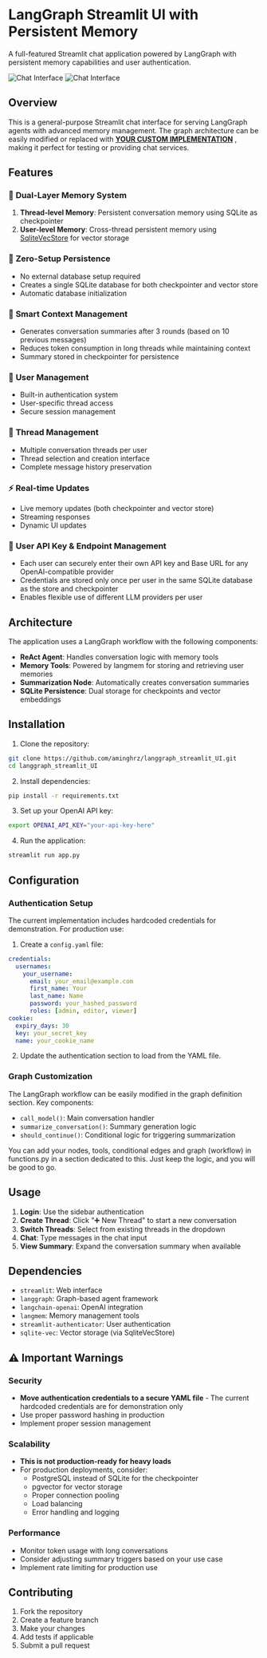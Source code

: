 # LangGraph Streamlit UI with Persistent Memory

A full-featured Streamlit chat application powered by LangGraph with persistent memory capabilities and user authentication.

![Chat Interface](/img/1.png)
![Chat Interface](/img/2.png)

## Overview

This is a general-purpose Streamlit chat interface for serving LangGraph agents with advanced memory management. The graph architecture can be easily modified or replaced with <ins>**YOUR CUSTOM IMPLEMENTATION**</ins> , making it perfect for testing or providing chat services.

## Features

### 🧠 **Dual-Layer Memory System**
1. **Thread-level Memory**: Persistent conversation memory using SQLite as checkpointer
2. **User-level Memory**: Cross-thread persistent memory using [SqliteVecStore](https://github.com/aminghrz/langmem-sqlite-vec) for vector storage

### 💾 **Zero-Setup Persistence**
- No external database setup required
- Creates a single SQLite database for both checkpointer and vector store
- Automatic database initialization

### 🔄 **Smart Context Management**
- Generates conversation summaries after 3 rounds (based on 10 previous messages)
- Reduces token consumption in long threads while maintaining context
- Summary stored in checkpointer for persistence

### 🔐 **User Management**
- Built-in authentication system
- User-specific thread access
- Secure session management

### 💬 **Thread Management**
- Multiple conversation threads per user
- Thread selection and creation interface
- Complete message history preservation

### ⚡ **Real-time Updates**
- Live memory updates (both checkpointer and vector store)
- Streaming responses
- Dynamic UI updates

### 🔑 **User API Key & Endpoint Management**
- Each user can securely enter their own API key and Base URL for any OpenAI-compatible provider
- Credentials are stored only once per user in the same SQLite database as the store and checkpointer
- Enables flexible use of different LLM providers per user


## Architecture

The application uses a LangGraph workflow with the following components:

- **ReAct Agent**: Handles conversation logic with memory tools
- **Memory Tools**: Powered by langmem for storing and retrieving user memories
- **Summarization Node**: Automatically creates conversation summaries
- **SQLite Persistence**: Dual storage for checkpoints and vector embeddings

## Installation

1. Clone the repository:
```bash
git clone https://github.com/aminghrz/langgraph_streamlit_UI.git
cd langgraph_streamlit_UI
```

2. Install dependencies:
```bash
pip install -r requirements.txt
```

3. Set up your OpenAI API key:
```bash
export OPENAI_API_KEY="your-api-key-here"
```

4. Run the application:
```bash
streamlit run app.py
```

## Configuration

### Authentication Setup
The current implementation includes hardcoded credentials for demonstration. For production use:

1. Create a `config.yaml` file:
```yaml
credentials:
  usernames:
    your_username:
      email: your_email@example.com
      first_name: Your
      last_name: Name
      password: your_hashed_password
      roles: [admin, editor, viewer]
cookie:
  expiry_days: 30
  key: your_secret_key
  name: your_cookie_name
```

2. Update the authentication section to load from the YAML file.

### Graph Customization
The LangGraph workflow can be easily modified in the graph definition section. Key components:

- `call_model()`: Main conversation handler
- `summarize_conversation()`: Summary generation logic
- `should_continue()`: Conditional logic for triggering summarization

You can add your nodes, tools, conditional edges and graph (workflow) in functions.py in a section dedicated to this.
Just keep the logic, and you will be good to go.

## Usage

1. **Login**: Use the sidebar authentication
2. **Create Thread**: Click "➕ New Thread" to start a new conversation
3. **Switch Threads**: Select from existing threads in the dropdown
4. **Chat**: Type messages in the chat input
5. **View Summary**: Expand the conversation summary when available

## Dependencies

- `streamlit`: Web interface
- `langgraph`: Graph-based agent framework
- `langchain-openai`: OpenAI integration
- `langmem`: Memory management tools
- `streamlit-authenticator`: User authentication
- `sqlite-vec`: Vector storage (via SqliteVecStore)

## ⚠️ Important Warnings

### Security
- **Move authentication credentials to a secure YAML file** - The current hardcoded credentials are for demonstration only
- Use proper password hashing in production
- Implement proper session management

### Scalability
- **This is not production-ready for heavy loads**
- For production deployments, consider:
  - PostgreSQL instead of SQLite for the checkpointer
  - pgvector for vector storage
  - Proper connection pooling
  - Load balancing
  - Error handling and logging

### Performance
- Monitor token usage with long conversations
- Consider adjusting summary triggers based on your use case
- Implement rate limiting for production use

## Contributing

1. Fork the repository
2. Create a feature branch
3. Make your changes
4. Add tests if applicable
5. Submit a pull request
